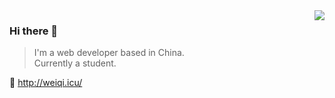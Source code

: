 <img align="right" src="https://github-readme-stats.vercel.app/api?username=twqabc&show_icons=true&icon_color=805AD5&text_color=718096&bg_color=ffffff&hide_title=true" />

### Hi there 👋
> I'm a web developer based in China.   
> Currently a student.

🔗 http://weiqi.icu/
